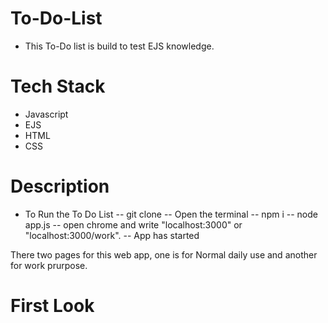# To-Do-List
 - This To-Do list is build to test EJS knowledge. 
 
 # Tech Stack
 - Javascript
 - EJS
 - HTML
 - CSS
 
 # Description
 
 - To Run the To Do List
 -- git clone 
 -- Open the terminal
 -- npm i
 -- node app.js
 -- open chrome and write "localhost:3000" or  "localhost:3000/work".
 -- App has started 
 
 There two pages for this web app, one is for Normal daily use and another for work prurpose.
 
 # First Look
 
 
